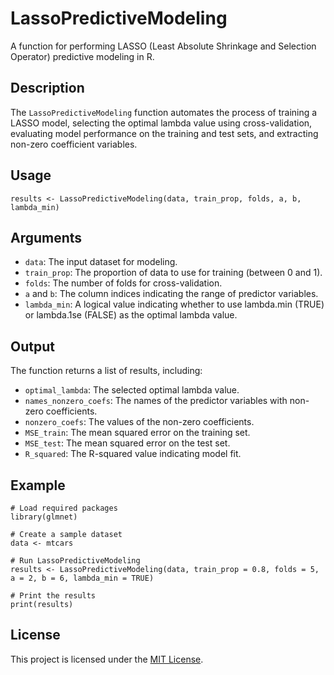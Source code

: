 <h1>LassoPredictiveModeling</h1>

<p>A function for performing LASSO (Least Absolute Shrinkage and Selection Operator) predictive modeling in R.</p>

<h2>Description</h2>

<p>The <code>LassoPredictiveModeling</code> function automates the process of training a LASSO model, selecting the optimal lambda value using cross-validation, evaluating model performance on the training and test sets, and extracting non-zero coefficient variables.</p>

<h2>Usage</h2>

<pre><code>results &lt;- LassoPredictiveModeling(data, train_prop, folds, a, b, lambda_min)
</code></pre>

<h2>Arguments</h2>

<ul>
  <li><code>data</code>: The input dataset for modeling.</li>
  <li><code>train_prop</code>: The proportion of data to use for training (between 0 and 1).</li>
  <li><code>folds</code>: The number of folds for cross-validation.</li>
  <li><code>a</code> and <code>b</code>: The column indices indicating the range of predictor variables.</li>
  <li><code>lambda_min</code>: A logical value indicating whether to use lambda.min (TRUE) or lambda.1se (FALSE) as the optimal lambda value.</li>
</ul>

<h2>Output</h2>

<p>The function returns a list of results, including:</p>

<ul>
  <li><code>optimal_lambda</code>: The selected optimal lambda value.</li>
  <li><code>names_nonzero_coefs</code>: The names of the predictor variables with non-zero coefficients.</li>
  <li><code>nonzero_coefs</code>: The values of the non-zero coefficients.</li>
  <li><code>MSE_train</code>: The mean squared error on the training set.</li>
  <li><code>MSE_test</code>: The mean squared error on the test set.</li>
  <li><code>R_squared</code>: The R-squared value indicating model fit.</li>
</ul>

<h2>Example</h2>

<pre><code># Load required packages
library(glmnet)

# Create a sample dataset
data &lt;- mtcars

# Run LassoPredictiveModeling
results &lt;- LassoPredictiveModeling(data, train_prop = 0.8, folds = 5, a = 2, b = 6, lambda_min = TRUE)

# Print the results
print(results)
</code></pre>

<h2>License</h2>

<p>This project is licensed under the <a href="LICENSE">MIT License</a>.</p>
